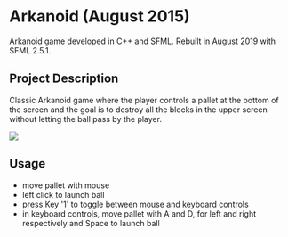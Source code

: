 # Arkanoid (August 2015)

Arkanoid game developed in C++ and SFML. Rebuilt in August 2019 with SFML 2.5.1.

## Project Description

Classic Arkanoid game where the player controls a pallet at the bottom of the screen and the goal is to destroy all the blocks in the upper screen without letting the ball pass by the player.

![](arkanoid.gif)

## Usage

* move pallet with mouse
* left click to launch ball
* press Key '1' to toggle between mouse and keyboard controls
* in keyboard controls, move pallet with A and D, for left and right respectively and Space to launch ball
